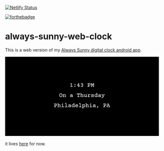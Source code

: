 [![Netlify Status](https://api.netlify.com/api/v1/badges/a0915d92-311c-4597-a4ae-c4d54ee00e12/deploy-status)](https://app.netlify.com/sites/always-sunny-clock/deploys)

[![forthebadge](https://forthebadge.com/images/badges/as-seen-on-tv.svg)](https://forthebadge.com)

# always-sunny-web-clock
This is a web version of my [Always Sunny digital clock android app](https://github.com/KingYam/always-sunny-digital-clock).

![screenshot](screenshot.png)

it lives [here](https://always-sunny-clock.netlify.com/) for now.
